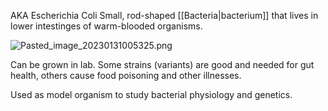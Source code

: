 AKA Escherichia Coli
Small, rod-shaped \[\[Bacteria|bacterium]] that lives in lower intestinges of warm-blooded organisms.

![Pasted\_image\_20230131005325.png](pasted_image_20230131005325.png)

Can be grown in lab.
Some strains (variants) are good and needed for gut health, others cause food poisoning and other illnesses.

Used as model organism to study bacterial physiology and genetics.
